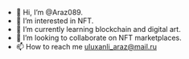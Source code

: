 - 👋 Hi, I’m @Araz089.
- 👀 I’m interested in NFT.
- 🌱 I’m currently learning blockchain and digital art.
- 💞️ I’m looking to collaborate on NFT marketplaces.
- 📫 How to reach me uluxanli_araz@mail.ru

<!---
Araz089/Araz089 is a ✨ special ✨ repository because its `README.md` (this file) appears on your GitHub profile.
You can click the Preview link to take a look at your changes.
--->
